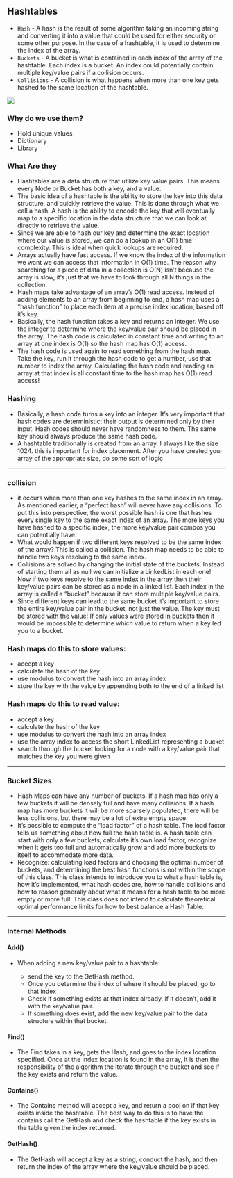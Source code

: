 
## Hashtables
* `Hash` - A hash is the result of some algorithm taking an incoming string and converting it into a value that could be used for either security or 
some other purpose. In the case of a hashtable, it is used to determine the index of the array.
* `Buckets` - A bucket is what is contained in each index of the array of the hashtable. Each index is a bucket. An index could potentially contain 
multiple key/value pairs if a collision occurs.
* `Collisions` - A collision is what happens when more than one key gets hashed to the same location of the hashtable.

![](https://upload.wikimedia.org/wikipedia/commons/thumb/d/d0/Hash_table_5_0_1_1_1_1_1_LL.svg/450px-Hash_table_5_0_1_1_1_1_1_LL.svg.png)
### Why do we use them?
  * Hold unique values
  * Dictionary
  * Library
### What Are they
* Hashtables are a data structure that utilize key value pairs. This means every Node or Bucket has both a key, and a value.
* The basic idea of a hashtable is the ability to store the key into this data structure, and quickly retrieve the value. This is done through what
we call a hash. A hash is the ability to encode the key that will eventually map to a specific location in the data structure that we can look at directly
to retrieve the value.
* Since we are able to hash our key and determine the exact location where our value is stored, we can do a lookup in an O(1) time complexity. This 
is ideal when quick lookups are required.
* Arrays actually have fast access. If we know the index of the information we want we can access that information in O(1) time. The reason why 
searching for a piece of data in a collection is O(N) isn’t because the array is slow, it’s just that we have to look through all N things in the collection.
* Hash maps take advantage of an array’s O(1) read access. Instead of adding elements to an array from beginning to end, a hash map
uses a “hash function” to place each item at a precise index location, based off it’s key.
* Basically, the hash function takes a key and returns an integer. We use the integer to determine where the key/value pair should be placed in the array. 
The hash code is calculated in constant time and writing to an array at one index is O(1) so the hash map has O(1) access.
* The hash code is used again to read something from the hash map. Take the key, run it through the hash code to get a number, use that number
to index the array. Calculating the hash code and reading an array at that index is all constant time to the hash map has O(1) read access!
### Hashing
* Basically, a hash code turns a key into an integer. It’s very important that hash codes are deterministic: their output is determined only
by their input. Hash codes should never have randomness to them. The same key should always produce the same hash code.
* A hashtable traditionally is created from an array. I always like the size 1024. this is important for index placement. After you have 
created your array of the appropriate size, do some sort of logic
-----------------------------------------------------------------------------------------------------------------------------------------------------------------
### collision 
* it occurs when more than one key hashes to the same index in an array. As mentioned earlier, a “perfect hash” will never have any collisions. 
To put this into perspective, the worst possible hash is one that hashes every single key to the same exact index of an array. The more keys you have 
hashed to a specific index, the more key/value pair combos you can potentially have.
* What would happen if two different keys resolved to be the same index of the array? This is called a collision. The hash map needs to be able to 
handle two keys resolving to the same index.
* Collisions are solved by changing the initial state of the buckets. Instead of starting them all as null we can initialize a LinkedList in each one!
Now if two keys resolve to the same index in the array then their key/value pairs can be stored as a node in a linked list. Each index in the array is
called a “bucket” because it can store multiple key/value pairs.
* Since different keys can lead to the same bucket it’s important to store the entire key/value pair in the bucket, not just the value. The key 
must be stored with the value! If only values were stored in buckets then it would be impossible to determine which value to return when a key led you to a bucket.
### Hash maps do this to store values:

  * accept a key
  * calculate the hash of the key
  * use modulus to convert the hash into an array index
  * store the key with the value by appending both to the end of a linked list
### Hash maps do this to read value:

  * accept a key
  * calculate the hash of the key
  * use modulus to convert the hash into an array index
  * use the array index to access the short LinkedList representing a bucket
  * search through the bucket looking for a node with a key/value pair that matches the key you were given
---------------------------------------------------------------------------------------------------------------------------------------------------------------------
### Bucket Sizes
* Hash Maps can have any number of buckets. If a hash map has only a few buckets it will be densely full and have many collisions. If a hash map has more 
buckets it will be more sparsely populated, there will be less collisions, but there may be a lot of extra empty space.
* It’s possible to compute the “load factor” of a hash table. The load factor tells us something about how full the hash table is. A hash table 
can start with only a few buckets, calculate it’s own load factor, recognize when it gets too full and automatically grow and add more buckets to
itself to accommodate more data.
* Recognize: calculating load factors and choosing the optimal number of buckets, and determining the best hash functions is not within the scope 
of this class. This class intends to introduce you to what a hash table is, how it’s implemented, what hash codes are, how to handle collisions and how
to reason generally about what it means for a hash table to be more empty or more full. This class does not intend to calculate theoretical optimal performance
limits for how to best balance a Hash Table.
--------------------------------------------------------------------------------------------------------------------------------------------------------------------
### Internal Methods
#### Add()
* When adding a new key/value pair to a hashtable:

  * send the key to the GetHash method.
  * Once you determine the index of where it should be placed, go to that index
  * Check if something exists at that index already, if it doesn’t, add it with the key/value pair.
  * If something does exist, add the new key/value pair to the data structure within that bucket.
#### Find()
* The Find takes in a key, gets the Hash, and goes to the index location specified. Once at the index location is found in the array, it is then the 
responsibility of the algorithm the iterate through the bucket and see if the key exists and return the value.
#### Contains()
* The Contains method will accept a key, and return a bool on if that key exists inside the hashtable. The best way to do this is to have the 
contains call the GetHash and check the hashtable if the key exists in the table given the index returned.
#### GetHash()
* The GetHash will accept a key as a string, conduct the hash, and then return the index of the array where the key/value should be placed.

















